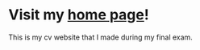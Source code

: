 # Visit my [home page](https://github.com/Lucifer-Wept/Lucifer-Wept.github.io)!

This is my cv website that I made during my final exam.
